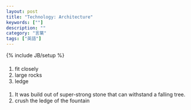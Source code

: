 ```yaml
---
layout: post
title: "Technology: Architecture"
keywords: [""]
description: ""
category: "言葉"
tags: ["英語"]
---
```

{% include JB/setup %}

####
1. fit closely
2. large rocks
3. ledge

####
1. It was build out of super-strong stone that can withstand a falling tree.
2. crush the ledge of the fountain

